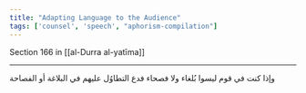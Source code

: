 ```yaml
---
title: "Adapting Language to the Audience"
tags: ['counsel', 'speech', "aphorism-compilation"]
---
```


 Section 166 in [[al-Durra al-yatīma]]

---
وإذا كنت في قوم ليسوا بُلغاء ولا فصحاء فدع التطاوُل عليهم في البلاغة أو الفصاحة
